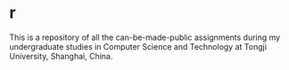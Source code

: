 # r
This is a repository of all the can-be-made-public assignments during my undergraduate studies in Computer Science and Technology at Tongji University, Shanghai, China.
